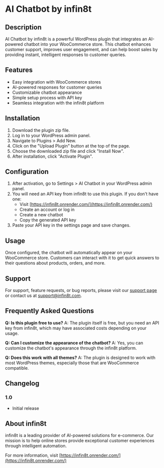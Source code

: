 # AI Chatbot by infin8t

## Description

AI Chatbot by infin8t is a powerful WordPress plugin that integrates an AI-powered chatbot into your WooCommerce store. This chatbot enhances customer support, improves user engagement, and can help boost sales by providing instant, intelligent responses to customer queries.

## Features

- Easy integration with WooCommerce stores
- AI-powered responses for customer queries
- Customizable chatbot appearance
- Simple setup process with API key
- Seamless integration with the infin8t platform

## Installation

1. Download the plugin zip file.
2. Log in to your WordPress admin panel.
3. Navigate to Plugins > Add New.
4. Click on the "Upload Plugin" button at the top of the page.
5. Choose the downloaded zip file and click "Install Now".
6. After installation, click "Activate Plugin".

## Configuration

1. After activation, go to Settings > AI Chatbot in your WordPress admin panel.
2. You will need an API key from infin8t to use this plugin. If you don't have one:
   - Visit [https://infin8t.onrender.com/](https://infin8t.onrender.com/)
   - Create an account or log in
   - Create a new chatbot
   - Copy the generated API key
3. Paste your API key in the settings page and save changes.

## Usage

Once configured, the chatbot will automatically appear on your WooCommerce store. Customers can interact with it to get quick answers to their questions about products, orders, and more.

## Support

For support, feature requests, or bug reports, please visit our [support page](https://infin8t.onrender.com/support) or contact us at support@infin8t.com.

## Frequently Asked Questions

**Q: Is this plugin free to use?**
A: The plugin itself is free, but you need an API key from infin8t, which may have associated costs depending on your usage.

**Q: Can I customize the appearance of the chatbot?**
A: Yes, you can customize the chatbot's appearance through the infin8t platform.

**Q: Does this work with all themes?**
A: The plugin is designed to work with most WordPress themes, especially those that are WooCommerce compatible.

## Changelog

### 1.0
- Initial release

## About infin8t

infin8t is a leading provider of AI-powered solutions for e-commerce. Our mission is to help online stores provide exceptional customer experiences through intelligent automation.

For more information, visit [https://infin8t.onrender.com/](https://infin8t.onrender.com/)